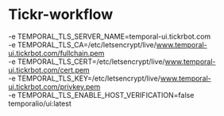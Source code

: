 # Tickr-workflow

-e TEMPORAL_TLS_SERVER_NAME=temporal-ui.tickrbot.com \
 -e TEMPORAL_TLS_CA=/etc/letsencrypt/live/www.temporal-ui.tickrbot.com/fullchain.pem \
 -e TEMPORAL_TLS_CERT=/etc/letsencrypt/live/www.temporal-ui.tickrbot.com/cert.pem \
 -e TEMPORAL_TLS_KEY=/etc/letsencrypt/live/www.temporal-ui.tickrbot.com/privkey.pem \
 -e TEMPORAL_TLS_ENABLE_HOST_VERIFICATION=false \
 temporalio/ui:latest
